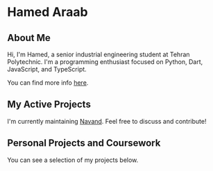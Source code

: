 # Hamed Araab

## About Me

Hi, I'm Hamed, a senior industrial engineering student at Tehran Polytechnic.
I'm a programming enthusiast focused on Python, Dart, JavaScript, and TypeScript.

You can find more info [here](https://hamedaraab.netlify.app).

## My Active Projects

I'm currently maintaining [Navand](https://github.com/Hawmex/navand).
Feel free to discuss and contribute!

## Personal Projects and Coursework

You can see a selection of my projects below.
